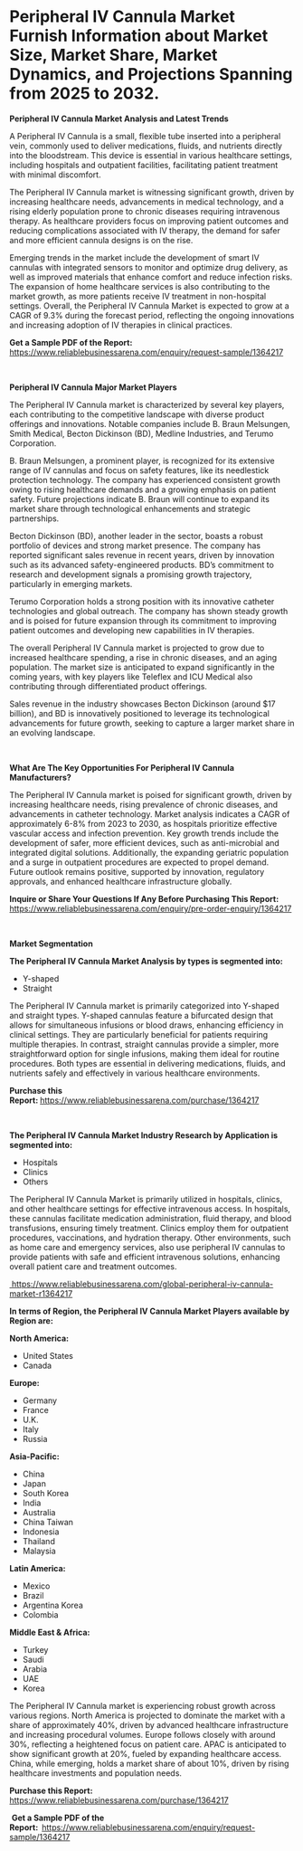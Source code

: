 <p><h1>Peripheral IV Cannula Market Furnish Information about Market Size, Market Share, Market Dynamics, and Projections Spanning from 2025 to 2032.</h1></p><p><strong>Peripheral IV Cannula Market Analysis and Latest Trends</strong></p>
<p><p>A Peripheral IV Cannula is a small, flexible tube inserted into a peripheral vein, commonly used to deliver medications, fluids, and nutrients directly into the bloodstream. This device is essential in various healthcare settings, including hospitals and outpatient facilities, facilitating patient treatment with minimal discomfort.</p><p>The Peripheral IV Cannula market is witnessing significant growth, driven by increasing healthcare needs, advancements in medical technology, and a rising elderly population prone to chronic diseases requiring intravenous therapy. As healthcare providers focus on improving patient outcomes and reducing complications associated with IV therapy, the demand for safer and more efficient cannula designs is on the rise.</p><p>Emerging trends in the market include the development of smart IV cannulas with integrated sensors to monitor and optimize drug delivery, as well as improved materials that enhance comfort and reduce infection risks. The expansion of home healthcare services is also contributing to the market growth, as more patients receive IV treatment in non-hospital settings. Overall, the Peripheral IV Cannula Market is expected to grow at a CAGR of 9.3% during the forecast period, reflecting the ongoing innovations and increasing adoption of IV therapies in clinical practices.</p></p>
<p><strong>Get a Sample PDF of the Report:&nbsp;</strong> <a href="https://www.reliablebusinessarena.com/enquiry/request-sample/1364217?utm_campaign=2959&utm_medium=2&utm_source=Github&utm_content=ia&utm_term=13042025&utm_id=peripheral-iv-cannula">https://www.reliablebusinessarena.com/enquiry/request-sample/1364217</a></p>
<p>&nbsp;</p>
<p><strong>Peripheral IV Cannula Major Market Players</strong></p>
<p><p>The Peripheral IV Cannula market is characterized by several key players, each contributing to the competitive landscape with diverse product offerings and innovations. Notable companies include B. Braun Melsungen, Smith Medical, Becton Dickinson (BD), Medline Industries, and Terumo Corporation.</p><p>B. Braun Melsungen, a prominent player, is recognized for its extensive range of IV cannulas and focus on safety features, like its needlestick protection technology. The company has experienced consistent growth owing to rising healthcare demands and a growing emphasis on patient safety. Future projections indicate B. Braun will continue to expand its market share through technological enhancements and strategic partnerships.</p><p>Becton Dickinson (BD), another leader in the sector, boasts a robust portfolio of devices and strong market presence. The company has reported significant sales revenue in recent years, driven by innovation such as its advanced safety-engineered products. BD’s commitment to research and development signals a promising growth trajectory, particularly in emerging markets.</p><p>Terumo Corporation holds a strong position with its innovative catheter technologies and global outreach. The company has shown steady growth and is poised for future expansion through its commitment to improving patient outcomes and developing new capabilities in IV therapies.</p><p>The overall Peripheral IV Cannula market is projected to grow due to increased healthcare spending, a rise in chronic diseases, and an aging population. The market size is anticipated to expand significantly in the coming years, with key players like Teleflex and ICU Medical also contributing through differentiated product offerings.</p><p>Sales revenue in the industry showcases Becton Dickinson (around $17 billion), and BD is innovatively positioned to leverage its technological advancements for future growth, seeking to capture a larger market share in an evolving landscape.</p></p>
<p>&nbsp;</p>
<p><strong>What Are The Key Opportunities For Peripheral IV Cannula Manufacturers?</strong></p>
<p><p>The Peripheral IV Cannula market is poised for significant growth, driven by increasing healthcare needs, rising prevalence of chronic diseases, and advancements in catheter technology. Market analysis indicates a CAGR of approximately 6-8% from 2023 to 2030, as hospitals prioritize effective vascular access and infection prevention. Key growth trends include the development of safer, more efficient devices, such as anti-microbial and integrated digital solutions. Additionally, the expanding geriatric population and a surge in outpatient procedures are expected to propel demand. Future outlook remains positive, supported by innovation, regulatory approvals, and enhanced healthcare infrastructure globally.</p></p>
<p><strong>Inquire or Share Your Questions If Any Before Purchasing This Report:</strong> <a href="https://www.reliablebusinessarena.com/enquiry/pre-order-enquiry/1364217?utm_campaign=2959&utm_medium=2&utm_source=Github&utm_content=ia&utm_term=13042025&utm_id=peripheral-iv-cannula">https://www.reliablebusinessarena.com/enquiry/pre-order-enquiry/1364217</a></p>
<p>&nbsp;</p>
<p><strong>Market Segmentation</strong></p>
<p><strong>The Peripheral IV Cannula Market Analysis by types is segmented into:</strong></p>
<p><ul><li>Y-shaped</li><li>Straight</li></ul></p>
<p><p>The Peripheral IV Cannula market is primarily categorized into Y-shaped and straight types. Y-shaped cannulas feature a bifurcated design that allows for simultaneous infusions or blood draws, enhancing efficiency in clinical settings. They are particularly beneficial for patients requiring multiple therapies. In contrast, straight cannulas provide a simpler, more straightforward option for single infusions, making them ideal for routine procedures. Both types are essential in delivering medications, fluids, and nutrients safely and effectively in various healthcare environments.</p></p>
<p><strong>Purchase this Report:&nbsp;</strong><a href="https://www.reliablebusinessarena.com/purchase/1364217?utm_campaign=2959&utm_medium=2&utm_source=Github&utm_content=ia&utm_term=13042025&utm_id=peripheral-iv-cannula">https://www.reliablebusinessarena.com/purchase/1364217</a></p>
<p>&nbsp;</p>
<p><strong>The Peripheral IV Cannula Market Industry Research by Application is segmented into:</strong></p>
<p><ul><li>Hospitals</li><li>Clinics</li><li>Others</li></ul></p>
<p><p>The Peripheral IV Cannula Market is primarily utilized in hospitals, clinics, and other healthcare settings for effective intravenous access. In hospitals, these cannulas facilitate medication administration, fluid therapy, and blood transfusions, ensuring timely treatment. Clinics employ them for outpatient procedures, vaccinations, and hydration therapy. Other environments, such as home care and emergency services, also use peripheral IV cannulas to provide patients with safe and efficient intravenous solutions, enhancing overall patient care and treatment outcomes.</p></p>
<p><a href="https://www.reliablebusinessarena.com/global-peripheral-iv-cannula-market-r1364217?utm_campaign=2959&utm_medium=2&utm_source=Github&utm_content=ia&utm_term=13042025&utm_id=peripheral-iv-cannula">&nbsp;https://www.reliablebusinessarena.com/global-peripheral-iv-cannula-market-r1364217</a></p>
<p><strong>In terms of Region, the Peripheral IV Cannula Market Players available by Region are:</strong></p>
<p>
    <p> <strong> North America: </strong>
        <ul>
            <li>United States</li>
            <li>Canada</li>
        </ul>
        </p> 
    <p> <strong> Europe: </strong>
        <ul>
            <li>Germany</li>
            <li>France</li>
            <li>U.K.</li>
            <li>Italy</li>
            <li>Russia</li>
        </ul>
        </p> 
    <p> <strong> Asia-Pacific: </strong>
        <ul>
            <li>China</li>
            <li>Japan</li>
            <li>South Korea</li>
            <li>India</li>
            <li>Australia</li>
            <li>China Taiwan</li>
            <li>Indonesia</li>
            <li>Thailand</li>
            <li>Malaysia</li>
        </ul>
        </p> 
    <p> <strong> Latin America: </strong>
        <ul>
            <li>Mexico</li>
            <li>Brazil</li>
            <li>Argentina Korea</li>
            <li>Colombia</li>
        </ul>
        </p> 
    <p> <strong> Middle East & Africa: </strong>
        <ul>
            <li>Turkey</li>
            <li>Saudi</li>
            <li>Arabia</li>
            <li>UAE</li>
            <li>Korea</li>
        </ul>
    </p>
    </p>
<p><p>The Peripheral IV Cannula market is experiencing robust growth across various regions. North America is projected to dominate the market with a share of approximately 40%, driven by advanced healthcare infrastructure and increasing procedural volumes. Europe follows closely with around 30%, reflecting a heightened focus on patient care. APAC is anticipated to show significant growth at 20%, fueled by expanding healthcare access. China, while emerging, holds a market share of about 10%, driven by rising healthcare investments and population needs.</p></p>
<p><strong>Purchase this Report: </strong><a href="https://www.reliablebusinessarena.com/purchase/1364217?utm_campaign=2959&utm_medium=2&utm_source=Github&utm_content=ia&utm_term=13042025&utm_id=peripheral-iv-cannula">https://www.reliablebusinessarena.com/purchase/1364217</a></p>
<p>&nbsp;<strong>Get a Sample PDF of the Report:&nbsp;&nbsp;</strong><a href="https://www.reliablebusinessarena.com/enquiry/request-sample/1364217?utm_campaign=2959&utm_medium=2&utm_source=Github&utm_content=ia&utm_term=13042025&utm_id=peripheral-iv-cannula">https://www.reliablebusinessarena.com/enquiry/request-sample/1364217</a></p>
<p><strong></strong></p>
<p><p></p><p></p><p></p></p>